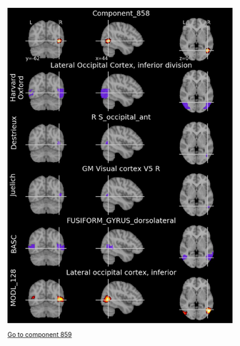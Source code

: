 


![858](preliminary/858.jpg "Component 858")

[Go to component 859](https://parietal-inria.github.io/MODL_atlas/1024/859 "Component 859")